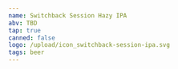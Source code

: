 ```yaml
---
name: Switchback Session Hazy IPA
abv: TBD
tap: true
canned: false
logo: /upload/icon_switchback-session-ipa.svg
tags: beer
---
```

